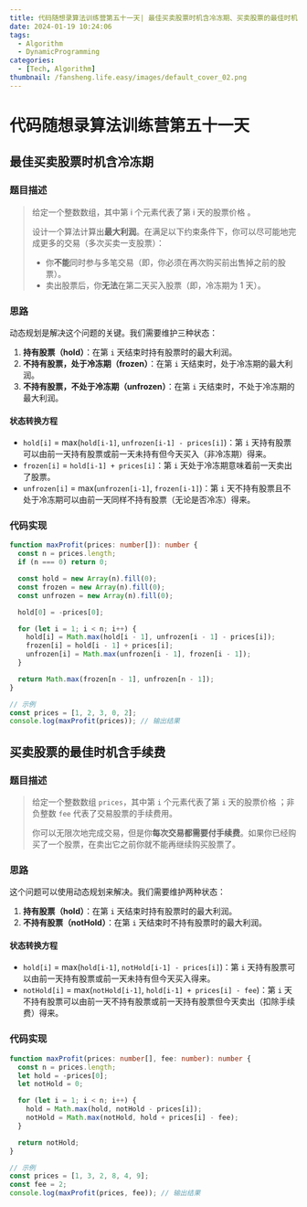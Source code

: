 ```yaml
---
title: 代码随想录算法训练营第五十一天| 最佳买卖股票时机含冷冻期、买卖股票的最佳时机含手续费
date: 2024-01-19 10:24:06
tags:
  - Algorithm
  - DynamicProgramming
categories:
  - [Tech, Algorithm]
thumbnail: /fansheng.life.easy/images/default_cover_02.png
---
```


# 代码随想录算法训练营第五十一天

## 最佳买卖股票时机含冷冻期

### 题目描述

> 给定一个整数数组，其中第 i 个元素代表了第 i 天的股票价格 。​
> 
> 设计一个算法计算出**最大利润**。在满足以下约束条件下，你可以尽可能地完成更多的交易（多次买卖一支股票）：
> 
> + 你**不能**同时参与多笔交易（即，你必须在再次购买前出售掉之前的股票）。
> + 卖出股票后，你**无法**在第二天买入股票（即，冷冻期为 1 天）。

### 思路

动态规划是解决这个问题的关键。我们需要维护三种状态：

1. **持有股票（hold）**：在第 `i` 天结束时持有股票时的最大利润。
2. **不持有股票，处于冷冻期（frozen）**：在第 `i` 天结束时，处于冷冻期的最大利润。
3. **不持有股票，不处于冷冻期（unfrozen）**：在第 `i` 天结束时，不处于冷冻期的最大利润。

#### 状态转换方程
- `hold[i]` = max(`hold[i-1]`, `unfrozen[i-1] - prices[i]`)：第 `i` 天持有股票可以由前一天持有股票或前一天未持有但今天买入（非冷冻期）得来。
- `frozen[i]` = `hold[i-1] + prices[i]`：第 `i` 天处于冷冻期意味着前一天卖出了股票。
- `unfrozen[i]` = max(`unfrozen[i-1]`, `frozen[i-1]`)：第 `i` 天不持有股票且不处于冷冻期可以由前一天同样不持有股票（无论是否冷冻）得来。

### 代码实现

```typescript
function maxProfit(prices: number[]): number {
  const n = prices.length;
  if (n === 0) return 0;

  const hold = new Array(n).fill(0);
  const frozen = new Array(n).fill(0);
  const unfrozen = new Array(n).fill(0);

  hold[0] = -prices[0];

  for (let i = 1; i < n; i++) {
    hold[i] = Math.max(hold[i - 1], unfrozen[i - 1] - prices[i]);
    frozen[i] = hold[i - 1] + prices[i];
    unfrozen[i] = Math.max(unfrozen[i - 1], frozen[i - 1]);
  }

  return Math.max(frozen[n - 1], unfrozen[n - 1]);
}

// 示例
const prices = [1, 2, 3, 0, 2];
console.log(maxProfit(prices)); // 输出结果
```

## 买卖股票的最佳时机含手续费

### 题目描述

> 给定一个整数数组 `prices`，其中第 `i` 个元素代表了第 `i` 天的股票价格 ；非负整数 `fee` 代表了交易股票的手续费用。
>
> 你可以无限次地完成交易，但是你**每次交易都需要付手续费**。如果你已经购买了一个股票，在卖出它之前你就不能再继续购买股票了。

### 思路
这个问题可以使用动态规划来解决。我们需要维护两种状态：

1. **持有股票（hold）**：在第 `i` 天结束时持有股票时的最大利润。
2. **不持有股票（notHold）**：在第 `i` 天结束时不持有股票时的最大利润。

#### 状态转换方程
- `hold[i]` = max(`hold[i-1]`, `notHold[i-1] - prices[i]`)：第 `i` 天持有股票可以由前一天持有股票或前一天未持有但今天买入得来。
- `notHold[i]` = max(`notHold[i-1]`, `hold[i-1] + prices[i] - fee`)：第 `i` 天不持有股票可以由前一天不持有股票或前一天持有股票但今天卖出（扣除手续费）得来。

### 代码实现

```typescript
function maxProfit(prices: number[], fee: number): number {
  const n = prices.length;
  let hold = -prices[0];
  let notHold = 0;

  for (let i = 1; i < n; i++) {
    hold = Math.max(hold, notHold - prices[i]);
    notHold = Math.max(notHold, hold + prices[i] - fee);
  }

  return notHold;
}

// 示例
const prices = [1, 3, 2, 8, 4, 9];
const fee = 2;
console.log(maxProfit(prices, fee)); // 输出结果
```
